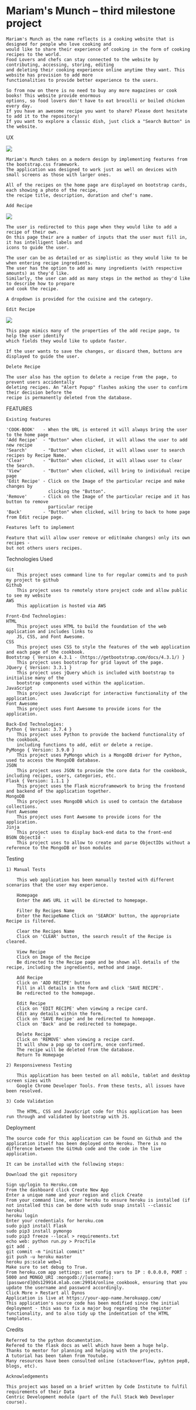 # Mariam's Munch – third milestone project
		
	Mariam's Munch as the name reflects is a cooking website that is designed for people who love cooking and 
	would like to share their experience of cooking in the form of cooking recipes to the world. 
	Food Lovers and chefs can stay connected to the website by contributing, accessing, storing, editing 
	and deleting their cooking experience online anytime they want. This website has provision to add more 
	functionalities to provide better experience to the users.
		
	So from now on there is no need to buy any more magazines or cook books! This website provide enormous 
	options, so food lovers don't have to eat brocolli or boiled chicken every day. 
	If you have an awesome recipe you want to share? Please dont hesitate to add it to the repository! 
	If you want to explore a classic dish, just click a "Search Button" in the website.
		
UX

![](mockup/home.png)
	
	Mariam's Munch takes on a modern design by implementing features from the bootstrap.css framework.
	The application was designed to work just as well on devices with small screens as those with larger ones.

	All of the recipes on the home page are displayed on bootstrap cards, each showing a photo of the recipe, 
	the recipe title, description, duration and chef's name.
		
	Add Recipe
![](mockup/add-recipe.png)

	The user is redirected to this page when they would like to add a recipe of their own. 
	On this page their are a number of inputs that the user must fill in, it has intelligent labels and 
	icons to guide the user.

	The user can be as detailed or as simplistic as they would like to be when entering recipe ingredients. 
	The user has the option to add as many ingredients (with respective amounts) as they'd like.
	Similarly, the user can add as many steps in the method as they'd like to describe how to prepare 
	and cook the recipe.

	A dropdown is provided for the cuisine and the category.

	Edit Recipe
![](mockup/edit-recipe.png)
		
	This page mimics many of the properties of the add recipe page, to help the user identify 
	which fields they would like to update faster.

	If the user wants to save the changes, or discard them, buttons are displayed to guide the user.

	Delete Recipe

	The user also has the option to delete a recipe from the page, to prevent users accidentally 
	deleting recipes. An "Alert Popup" flashes asking the user to confirm their decision before the 
	recipe is permanently deleted from the database.
		
FEATURES
	
	Existing features
		
	'COOK-BOOK'   - When the URL is entered it will always bring the user to the home page
	'Add Recipe'  - "Button" when clicked, it will allows the user to add new recipe
	'Search'      - "Button" when clicked, it will allows user to search recipes by Recipe Name.
	'Clear'       - "Button" when clicked, it will allows user to clear the Search.
	'View'        - "Button" when clicked, will bring to individual recipe page
	'Edit Recipe' - Click on the Image of the particular recipe and make changes by 
					clicking the "Button".
	'Remove'      - Click on the Image of the particular recipe and it has button to remove 
					particular recipe
	'Back'        - "Button" when clicked, will bring to back to home page from Edit recipe page.

	Features left to implement

	Feature that will allow user remove or edit(make changes) only its own recipes - 
	but not others users recipes.
	
Technologies Used

	Git 
		This project uses command line to for regular commits and to push my project to github
	Github 
		This project uses to remotely store project code and allow public to see my website
	AWS
		This application is hosted via AWS
		
	Front-End Technologies:
	HTML
		This project uses HTML to build the foundation of the web application and includes links to 
		JS, CSS, and Font Awesome.
	CSS
		This project uses CSS to style the features of the web application and each page of the cookbook.
	Bootstrap { Version 4.3.1 - (https://getbootstrap.com/docs/4.3.1/) }
		This project uses bootstrap for grid layout of the page.
	JQuery { Version: 3.3.1 }
		This project uses jQuery which is included with bootstrap to initialise many of the 
		bootstrap components used within the application.
	JavaScript
		This project uses JavaScript for interactive functionality of the application.
	Font Awesome
		This project uses Font Awesome to provide icons for the application.
		
	Back-End Technologies:
	Python { Version: 3.7.4 }
		This project uses Python to provide the backend functionality of the cookbook, 
		including functions to add, edit or delete a recipe.	
	PyMongo { Version: 3.9.0 }
		This project uses PyMongo which is a MongoDB driver for Python, used to access the MongoDB database.
	JSON
		This project uses JSON to provide the core data for the cookbook, including recipes, users, categories, etc.
	Flask { Version: 1.1.1 }
		This project uses the Flask microframework to bring the frontend and backend of the application together.
	MongoDB
		This project uses MongoDB which is used to contain the database collections.
	Font Awesome
		This project uses Font Awesome to provide icons for the application.
	Jinja 
		This project uses to display back-end data to the front-end
	BSON ObjectId - 
		This project uses to allow to create and parse ObjectIDs without a reference to the MongoDB or bson modules
		
			
Testing

	1) Manual Tests
	
		This web application has been manually tested with different scenarios that the user may experience.
		
		Homepage
		Enter the AWS URL it will be directed to homepage.
		
		Filter By Recipes Name
		Enter the RecipeName Click on 'SEARCH' button, the appropriate Recipe is filtered.
		
		Clear the Recipes Name
		Click on 'CLEAR' button, the search result of the Recipe is cleared.
		
		View Recipe
		Click on Image of the Recipe
		Be directed to the Recipe page and be shown all details of the recipe, including the ingredients, method and image.
		
		Add Recipe
		Click on 'ADD RECIPE' button
		Fill in all details in the form and click 'SAVE RECIPE'.
		Be redirected to the homepage.
		
		Edit Recipe
		click on 'EDIT RECIPE' when viewing a recipe card.
		Edit any details within the form.
		Click on 'SAVE Recipe' and be redirected to homepage.
		Click on 'Back' and be redirected to homepage.
		
		Delete Recipe
		Click on 'REMOVE' when viewing a recipe card.
		It will show a pop up to confirm, once confirmed.
		The recipe will be deleted from the database.
		Return To Homepage
	
	2) Responsiveness Testing
	
		This application has been tested on all mobile, tablet and desktop screen sizes with 
		Google Chrome Developer Tools. From these tests, all issues have been resolved.

	3) Code Validation

		The HTML, CSS and JavaScript code for this application has been run through and validated by bootstrap with JS.

Deployment
	
	The source code for this application can be found on Github and the application itself has been deployed onto Heroku. There is no difference between the GitHub code and the code in the live application.

	It can be installed with the following steps:

	Download the git repository
	
	Sign up/login to Heroku.com
	From the dashboard click Create New App
	Enter a unique name and your region and click Create
	From your command line, enter heroku to ensure heroku is installed (if not installed this can be done with sudo snap install --classic heroku)
	heroku login
	Enter your credentials for heroku.com
	sudo pip3 install Flask
	sudo pip3 install pymongo
	sudo pip3 freeze --local > requirements.txt
	echo web: python run.py > Procfile
	git add .
	git commit -m "initial commit"
	git push -u heroku master
	heroku ps:scale web=1
	Make sure to set debug to True.
	From heroku.com app settings: set config vars to IP : 0.0.0.0, PORT : 5000 and MONGO_URI :mongodb://[username]:[password]@ds129914.mlab.com:29914/online_cookbook, ensuring that you update the username and password accordingly.
	Click More > Restart all Dynos
	Application is live at https://your-app-name.herokuapp.com/
	This application's source code has been modified since the initial deployment - this was to fix a major bug regarding the register functionality, and to also tidy up the indentation of the HTML templates.
	
Credits
	
	Referred to the python documentation.
	Refered to the flask docs as well which have been a huge help.
	Thanks to mentor for planning and helping with the projects.
	A tutorial has been taken from Youtube.
	Many resources have been consulted online (stackoverflow, pyhton pep8, blogs, etc).
	
	Acknowledgements
	
	This project was based on a brief written by Code Institute to fulfil requirements of their Data 
	Centric Development module (part of the Full Stack Web Developer course).

